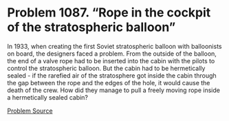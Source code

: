 # Problem 1087. “Rope in the cockpit of the stratospheric balloon”

In 1933, when creating the first Soviet stratospheric balloon with balloonists on board, the designers faced a problem. From the outside of the balloon, the end of a valve rope had to be inserted into the cabin with the pilots to control the stratospheric balloon. But the cabin had to be hermetically sealed - if the rarefied air of the stratosphere got inside the cabin through the gap between the rope and the edges of the hole, it would cause the death of the crew. How did they manage to pull a freely moving rope inside a hermetically sealed cabin?

[Problem Source](https://www.trizland.ru/tasks/5535/)